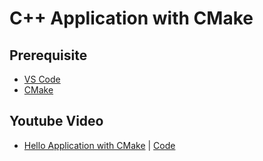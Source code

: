 # C++ Application with CMake

## Prerequisite
- [VS Code](https://code.visualstudio.com/)
- [CMake](https://cmake.org/)

## Youtube Video
- [Hello Application with CMake](https://youtu.be/I2-fIgkGfy8) | [Code](https://github.com/cnruby/w3h1_cmake/tree/basic_101)
